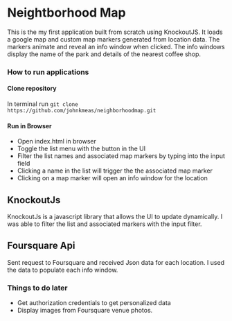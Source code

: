 # Neightborhood Map

This is the my first application built from scratch using KnockoutJS. It loads a google map and custom map markers generated from location data. The markers animate and reveal an info window when clicked. The info windows display the name of the park and details of the nearest coffee shop.

### How to run applications
#### Clone repository
In terminal run `git clone https://github.com/johnkmeas/neighborhoodmap.git`

#### Run in Browser
- Open index.html in browser
- Toggle the list menu with the button in the UI
- Filter the list names and associated map markers by typing into the input field
- Clicking a name in the list will trigger the the associated map marker
- Clicking on a map marker will open an info window for the location

## KnockoutJs
KnockoutJs is a javascript library that allows the UI to update dynamically. I was able to filter the list and associated markers with the input filter.

## Foursquare Api
Sent request to Foursquare and received Json data for each location. I used the data to populate each info window.


### Things to do later
- Get authorization credentials to get personalized data
- Display images from Foursquare venue photos.
